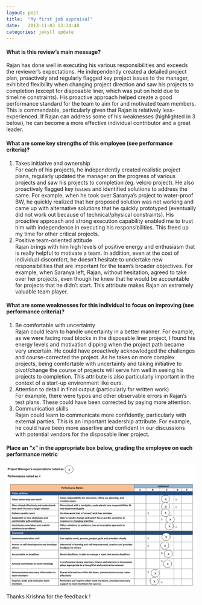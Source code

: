 ```yaml
---
layout: post
title:  "My first job appraisal"
date:   2013-11-03 13:34:48
categories: jekyll update
---
```

<h4>What is this review’s main message?</h4>
Rajan has done well in executing his various responsibilities and exceeds the reviewer’s expectations. He independently created a detailed project plan, proactively and regularly flagged key project issues to the manager, exhibited flexibility when changing project direction and saw his projects to completion (except for disposable liner, which was put on hold due to timeline constraints). His proactive approach helped create a good performance standard for the team to aim for and motivated team members. This is commendable, particularly given that Rajan is relatively less-experienced. If Rajan can address some of his weaknesses (highlighted in 3 below), he can become a more effective individual contributor and a great leader.

<h4>What are some key strengths of this employee (see performance criteria)?</h4>
<ol>
  <li>Takes initiative and ownership</li>
  For each of his projects, he independently created realistic project plans, regularly updated the manager on the progress of various projects and saw his projects to completion (eg. velcro project). He also proactively flagged key issues and identified solutions to address the same. For example, when he took over Saranya’s project to water-proof BW, he quickly realized that her proposed solution was not working and came up with alternative solutions that he quickly prototyped (eventually did not work out because of technical/physical constraints). His proactive approach and strong execution capability enabled me to trust him with independence in executing his responsibilities. This freed up my time for other critical projects.
  <li>Positive team-oriented attitude</li>
  Rajan brings with him high levels of positive energy and enthusiasm that is really helpful to motivate a team. In addition, even at the cost of individual discomfort, he doesn’t hesitate to undertake new responsibilities that are important for the team’s broader objectives. For example, when Saranya left, Rajan, without hesitation, agreed to take over her projects, even though he knew that he would be accountable for projects that he didn’t start. This attribute makes Rajan an extremely valuable team player.
</ol>

<h4>What are some weaknesses for this individual to focus on improving (see performance criteria)?</h4>
<ol>
  <li>Be comfortable with uncertainty</li>
  Rajan could learn to handle uncertainty in a better manner. For example, as we were facing road blocks in the disposable liner project, I found his energy levels and motivation dipping when the project path became very uncertain. He could have proactively acknowledged the challenges and course-corrected the project. As he takes on more complex projects, being comfortable with uncertainty and taking initiative to pivot/change the course of projects will serve him well in seeing his projects to completion. This attribute is also particularly important in the context of a start-up environment like ours.
  <li>Attention to detail in final output (particularly for written work)</li>
  For example, there were typos and other observable errors in Rajan’s test plans. These could have been corrected by paying more attention.
  <li>Communication skills</li>
  Rajan could learn to communicate more confidently, particularly with external parties. This is an important leadership attribute. For example, he could have been more assertive and confident in our discussions with potential vendors for the disposable liner project.
</ol>

<h4>Place an “x” in the appropriate box below, grading the employee on each performance metric</h4>
<img src="/assets/appraisal.png">

Thanks Krishna for the feedback !

[jekyll]:      http://jekyllrb.com
[jekyll-gh]:   https://github.com/jekyll/jekyll
[jekyll-help]: https://github.com/jekyll/jekyll-help
